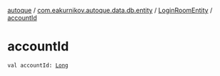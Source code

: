 [autoque](../../index.md) / [com.eakurnikov.autoque.data.db.entity](../index.md) / [LoginRoomEntity](index.md) / [accountId](./account-id.md)

# accountId

`val accountId: `[`Long`](https://kotlinlang.org/api/latest/jvm/stdlib/kotlin/-long/index.html)